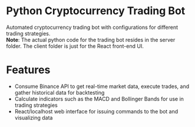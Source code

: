 # Python Cryptocurrency Trading Bot
Automated cryptocurrency trading bot with configurations for different trading strategies.
<br>
**Note**: The actual python code for the trading bot resides in the server folder. The client folder is just for the React front-end UI.

# Features
- Consume Binance API to get real-time market data, execute trades, and gather historical data for backtesting
- Calculate indicators such as the MACD and Bollinger Bands for use in trading strategies
- React/localhost web interface for issuing commands to the bot and visualizing data
